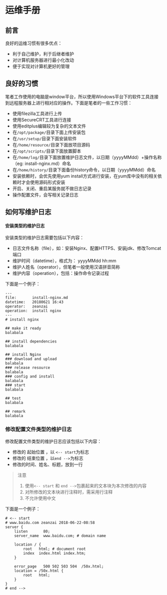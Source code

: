 # 运维手册

## 前言
良好的运维习惯有很多优点：
- 利于自己维护，利于后继者维护
- 对计算机服务器进行最小化改动
- 便于实现对计算机更好的管理

## 良好的习惯
笔者工作使用的电脑是window平台，所以使用Windows平台下的软件工具连接到远程服务器上进行相对应的操作。下面是笔者的一些工作习惯：

- 使用filezilla工具进行上传
- 使用SecureCRT工具进行连接
- 使用editplus编辑较为复杂的文本文件
- 在`/opt/package/`目录下面上传安装包
- 在`/usr/setup/`目录下面安装软件
- 在`/home/resource/`目录下面放项目源码
- 在`/opt/scripts/`目录下面放置脚本
- 在`/home/log/`目录下面放置维护日志文件，以日期（yyyyMMdd）+操作名称（eg: install-nginx.md）命名
- 在`/home/history/`目录下面备份history命令，以日期（yyyyMMdd）命名
- 安装依赖时，会优先使用yum install方式进行安装，在yum库中没有的相关依赖时才会使用源码形式安装
- 开启、关闭、重启某服务就不做日志记录
- 操作配置文件，会写相关记录日志

## 如何写维护日志
#### 安装类型的维护日志
安装类型的维护日志需要包括以下内容：

- 日志文件名称（file），如：安装Nginx、配置HTTPS、安装jdk、修改Tomcat端口
- 维护时间（datetime），格式为： yyyyMMdd hh:mm
- 维护人姓名（operator），但笔者一般使用汉语拼音简称
- 维护内容（operation），包括：操作命令记录过程

下面是一个例子：
```
---
file:		install-nginx.md
datetime:	20180621 16:43
operator:	zeanzai
operation:	install nginx
---
# install nginx

## make it ready
balabala

## install dependencies
balabala

## install Nginx
### download and upload
balabala
### release resource
balabala
### config and install
balabala
### start
balabala

## test
balabala

## remark
balabala
```
### 修改配置文件类型的维护日志
修改配置文件类型的维护日志应该包括以下内容：

- 修改的 起始位置 ，以 `<-- start`为标志
- 修改的 结束位置 ，以`end -->`为标志
- 修改的时间、姓名、标题，放到一行

> 注意
> 1. 使用`<-- start` 和 `end -->`包裹起来的文本块为本次修改的内容
> 2. 对所修改的文本块进行注释时，需采用行注释
> 3. 不允许使用中文

下面是一个例子：
```shell
# <-- start
# www.baidu.com zeanzai 2018-06-22-08:58
server {
    listen       80;
    server_name  www.baidu.com; # domain name

    location / {
        root   html; # document root
        index  index.html index.htm;
    }

    error_page   500 502 503 504  /50x.html;
    location = /50x.html {
        root   html;
    }
}
# end -->
```
